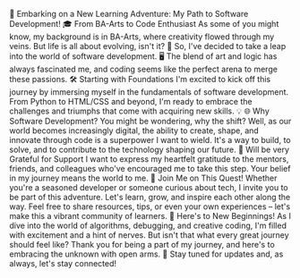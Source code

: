 🚀 Embarking on a New Learning Adventure: My Path to Software Development!
🎓 From BA-Arts to Code Enthusiast
As some of you might know, my background is in BA-Arts, where creativity flowed through my veins. But life is all about evolving, isn't it? 🌈 So, I've decided to take a leap into the world of software development. 🖥️ The blend of art and logic has always fascinated me, and coding seems like the perfect arena to merge these passions.
🛠️ Starting with Foundations
I'm excited to kick off this journey by immersing myself in the fundamentals of software development. From Python to HTML/CSS and beyond, I'm ready to embrace the challenges and triumphs that come with acquiring new skills. 💡
🌐 Why Software Development?
You might be wondering, why the shift? Well, as our world becomes increasingly digital, the ability to create, shape, and innovate through code is a superpower I want to wield. It's a way to build, to solve, and to contribute to the technology shaping our future.
🤝 Will be very Grateful for Support
I want to express my heartfelt gratitude to the mentors, friends, and colleagues who've encouraged me to take this step. Your belief in my journey means the world to me.
🌱 Join Me on This Quest!
Whether you're a seasoned developer or someone curious about tech, I invite you to be part of this adventure. Let's learn, grow, and inspire each other along the way. Feel free to share resources, tips, or even your own experiences – let's make this a vibrant community of learners.
🙌 Here's to New Beginnings!
As I dive into the world of algorithms, debugging, and creative coding, I'm filled with excitement and a hint of nerves. But isn't that what every great journey should feel like?
Thank you for being a part of my journey, and here's to embracing the unknown with open arms. 🚀 Stay tuned for updates and, as always, let's stay connected!
